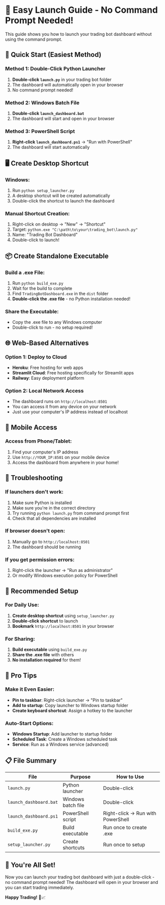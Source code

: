 # 🚀 Easy Launch Guide - No Command Prompt Needed!

This guide shows you how to launch your trading bot dashboard without using the command prompt.

## 🎯 **Quick Start (Easiest Method)**

### **Method 1: Double-Click Python Launcher**
1. **Double-click `launch.py`** in your trading bot folder
2. The dashboard will automatically open in your browser
3. No command prompt needed!

### **Method 2: Windows Batch File**
1. **Double-click `launch_dashboard.bat`**
2. The dashboard will start and open in your browser

### **Method 3: PowerShell Script**
1. **Right-click `launch_dashboard.ps1`** → "Run with PowerShell"
2. The dashboard will start automatically

## 🖥️ **Create Desktop Shortcut**

### **Windows:**
1. Run `python setup_launcher.py`
2. A desktop shortcut will be created automatically
3. Double-click the shortcut to launch the dashboard

### **Manual Shortcut Creation:**
1. Right-click on desktop → "New" → "Shortcut"
2. Target: `python.exe "C:\path\to\your\trading_bot\launch.py"`
3. Name: "Trading Bot Dashboard"
4. Double-click to launch!

## 📦 **Create Standalone Executable**

### **Build a .exe File:**
1. Run `python build_exe.py`
2. Wait for the build to complete
3. Find `TradingBotDashboard.exe` in the `dist` folder
4. **Double-click the .exe file** - no Python installation needed!

### **Share the Executable:**
- Copy the .exe file to any Windows computer
- Double-click to run - no setup required!

## 🌐 **Web-Based Alternatives**

### **Option 1: Deploy to Cloud**
- **Heroku**: Free hosting for web apps
- **Streamlit Cloud**: Free hosting specifically for Streamlit apps
- **Railway**: Easy deployment platform

### **Option 2: Local Network Access**
- The dashboard runs on `http://localhost:8501`
- You can access it from any device on your network
- Just use your computer's IP address instead of localhost

## 📱 **Mobile Access**

### **Access from Phone/Tablet:**
1. Find your computer's IP address
2. Use `http://YOUR_IP:8501` on your mobile device
3. Access the dashboard from anywhere in your home!

## 🔧 **Troubleshooting**

### **If launchers don't work:**
1. Make sure Python is installed
2. Make sure you're in the correct directory
3. Try running `python launch.py` from command prompt first
4. Check that all dependencies are installed

### **If browser doesn't open:**
1. Manually go to `http://localhost:8501`
2. The dashboard should be running

### **If you get permission errors:**
1. Right-click the launcher → "Run as administrator"
2. Or modify Windows execution policy for PowerShell

## 🎯 **Recommended Setup**

### **For Daily Use:**
1. **Create desktop shortcut** using `setup_launcher.py`
2. **Double-click shortcut** to launch
3. **Bookmark** `http://localhost:8501` in your browser

### **For Sharing:**
1. **Build executable** using `build_exe.py`
2. **Share the .exe file** with others
3. **No installation required** for them!

## 🚀 **Pro Tips**

### **Make it Even Easier:**
- **Pin to taskbar**: Right-click launcher → "Pin to taskbar"
- **Add to startup**: Copy launcher to Windows startup folder
- **Create keyboard shortcut**: Assign a hotkey to the launcher

### **Auto-Start Options:**
- **Windows Startup**: Add launcher to startup folder
- **Scheduled Task**: Create a Windows scheduled task
- **Service**: Run as a Windows service (advanced)

## 📋 **File Summary**

| File | Purpose | How to Use |
|------|---------|------------|
| `launch.py` | Python launcher | Double-click |
| `launch_dashboard.bat` | Windows batch file | Double-click |
| `launch_dashboard.ps1` | PowerShell script | Right-click → Run with PowerShell |
| `build_exe.py` | Build executable | Run once to create .exe |
| `setup_launcher.py` | Create shortcuts | Run once to setup |

## 🎉 **You're All Set!**

Now you can launch your trading bot dashboard with just a double-click - no command prompt needed! The dashboard will open in your browser and you can start trading immediately.

**Happy Trading!** 🚀📈

